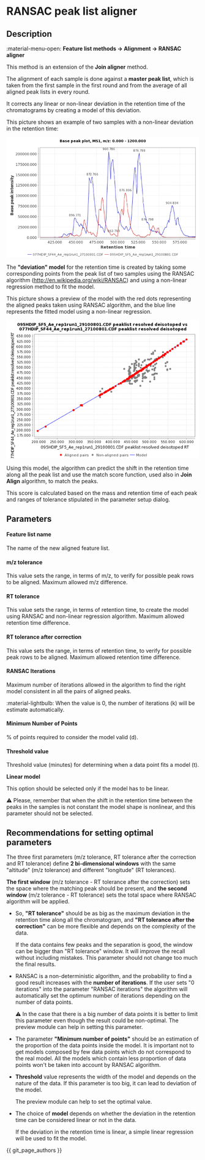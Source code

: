 # **RANSAC peak list aligner**

## **Description**

:material-menu-open: **Feature list methods → Alignment → RANSAC aligner**

This method is an extension of the **Join aligner** method.

The alignment of each sample is done against a **master peak list**, which is taken from the first sample in the first round and from the average of all aligned peak lists in every round. 

It corrects any linear or non-linear deviation in the retention time of the chromatograms by creating a model of this deviation.

This picture shows an example of two samples with a non-linear deviation in the retention time:

![Chromatogram with non-lin deviation](chromatogram.png)

The **"deviation" model** for the retention time is created by taking some corresponding points from the peak list of two samples using the RANSAC algorithm (<a>http://en.wikipedia.org/wiki/RANSAC</a>) and using a non-linear regression method to fit the model.


This picture shows a preview of the model with the red dots representing the aligned peaks taken using RANSAC algorithm, and the blue line represents the fitted model using a non-linear regression.

![Preview of the model](preview-model.png)

[//]: # (TODO Add plots from the new preview)

Using this model, the algorithm can predict the shift in the retention time along all the peak list and use the match score function, used also in **Join Align** algorithm, to match the peaks. 

This score is calculated based on the mass and retention time of each peak and ranges of tolerance stipulated in the parameter setup dialog.

## **Parameters**

#### **Feature list name**

The name of the new aligned feature list.

#### **m/z tolerance**

This value sets the range, in terms of m/z, to verify for possible peak rows to be aligned. Maximum allowed m/z difference.

#### **RT tolerance**

This value sets the range, in terms of retention time, to create the model using RANSAC and non-linear regression algorithm. Maximum allowed retention time difference.

#### **RT tolerance after correction**

This value sets the range, in terms of retention time, to verify for possible peak rows to be aligned. Maximum allowed retention time difference.

#### **RANSAC Iterations**

Maximum number of iterations allowed in the algorithm to find the right model consistent in all the pairs of aligned peaks. 

:material-lightbulb: When the value is 0, the number of iterations (k) will be estimate automatically.

#### **Minimum Number of Points**

% of points required to consider the model valid (d).

#### **Threshold value**

Threshold value (minutes) for determining when a data point fits a model (t).

[//]: # (TODO Check if the value is indeed in minutes)

**Linear model**

This option should be selected only if the model has to be linear.

:warning: Please, remember that when the shift in the retention time between the peaks in the samples is not constant the model shape is nonlinear, and this parameter should not be selected. 

## **Recommendations for setting optimal parameters**

The three first parameters (m/z tolerance, RT tolerance after the correction and RT tolerance) define **2 bi-dimensional windows** with the same "altitude" (m/z tolerance) and different "longitude" (RT tolerances). 

**The first window** (m/z tolerance - RT tolerance after the correction) sets the space where the matching peak should be present, and **the second window** (m/z tolerance - RT tolerance) sets the total space where RANSAC algorithm will be applied. 

- So, **"RT tolerance"** should be as big as the maximum deviation in the retention time along all the chromatogram, and **"RT tolerance after the correction"** can be more flexible and depends on the complexity of the data. 

   If the data contains few peaks and the separation is good, the window can be bigger than "RT tolerance" window. It will improve the recall without including mistakes. This parameter should not change too much the final results.

- RANSAC is a non-deterministic algorithm, and the probability to find a good result increases with the **number of iterations**. If the user sets "0 iterations" into the parameter "RANSAC iterations" the algorithm will automatically set the optimum number of iterations depending on the number of data points. 

    :warning: In the case that there is a big number of data points it is better to limit this parameter even though the result could be non-optimal. The preview module can help in setting this parameter.

- The parameter **"Minimum number of points"** should be an estimation of the proportion of the data points inside the model. It is important not to get models composed by few data points which do not correspond to the real model. All the models which contain less proportion of data points won't be taken into account by RANSAC algorithm.

- **Threshold** value represents the width of the model and depends on the nature of the data. If this parameter is too big, it can lead to deviation of the model. 

    The preview module can help to set the optimal value.

- The choice of **model** depends on whether the deviation in the retention time can be considered linear or not in the data. 

   If the deviation in the retention time is linear, a simple linear regression will be used to fit the model.

{{ git_page_authors }}